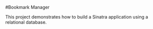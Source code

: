 #Bookmark Manager

This project demonstrates how to build a Sinatra application using a relational database.
